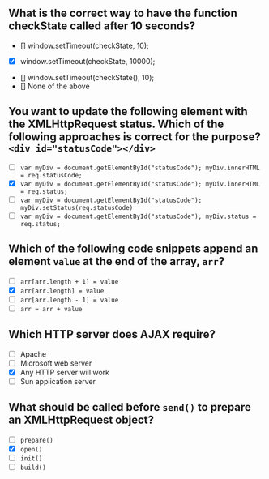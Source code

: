 ## What is the correct way to have the function checkState called after 10 seconds?

* [] window.setTimeout(checkState, 10);
* [x] window.setTimeout(checkState, 10000);
* [] window.setTimeout(checkState(), 10);
* [] None of the above

## You want to update the following element with the XMLHttpRequest status. Which of the following approaches is correct for the purpose? `<div id="statusCode"></div>`

* [ ] `var myDiv = document.getElementById("statusCode"); myDiv.innerHTML = req.statusCode;`
* [x] `var myDiv = document.getElementById("statusCode"); myDiv.innerHTML = req.status;`
* [ ] `var myDiv = document.getElementById("statusCode"); myDiv.setStatus(req.statusCode)`
* [ ] `var myDiv = document.getElementById("statusCode"); myDiv.status = req.status;`

## Which of the following code snippets append an element `value` at the end of the array, `arr`?

* [ ] `arr[arr.length + 1] = value`
* [x] `arr[arr.length] = value`
* [ ] `arr[arr.length - 1] = value`
* [ ] `arr = arr + value`

## Which HTTP server does AJAX require?

* [ ] Apache
* [ ] Microsoft web server
* [x] Any HTTP server will work
* [ ] Sun application server

## What should be called before `send()` to prepare an XMLHttpRequest object?

* [ ] `prepare()`
* [x] `open()`
* [ ] `init()`
* [ ] `build()`
